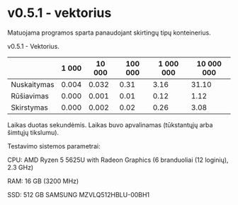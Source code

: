 # v0.5.1 - vektorius

Matuojama programos sparta panaudojant skirtingų tipų konteinerius.

v0.5.1 - Vektorius.

|  | 1 000  | 10 000 | 100 000 | 1 000 000 | 10 000 000 |
| --- | --- | --- | --- | --- | --- |
| Nuskaitymas |0.004|0.032|0.31|3.16|31.10|
| Rūšiavimas |0.000|0.001|0.01|0.12|1.12|
| Skirstymas |0.000|0.002|0.02|0.26|3.08|

Laikas duotas sekundėmis. Laikas buvo apvalinamas (tūkstantųjų arba šimtųjų tikslumu).

Testavimo sistemos parametrai:

CPU: AMD Ryzen 5 5625U with Radeon Graphics (6 branduoliai (12 loginių), 2.3 GHz)

RAM: 16 GB (3200 MHz)

SSD: 512 GB SAMSUNG MZVLQ512HBLU-00BH1

